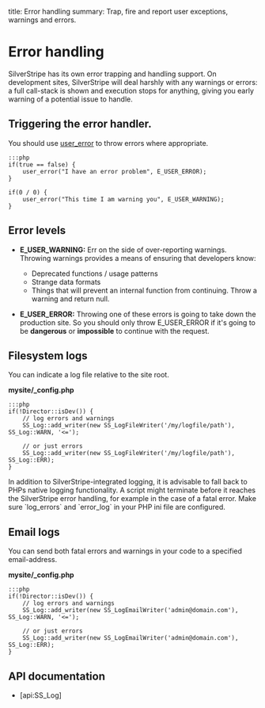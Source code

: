 title: Error handling
summary: Trap, fire and report user exceptions, warnings and errors.

# Error handling

SilverStripe has its own error trapping and handling support. On development sites, SilverStripe will deal harshly with 
any warnings or errors: a full call-stack is shown and execution stops for anything, giving you early warning of a 
potential issue to handle.

## Triggering the error handler.

You should use [user_error](http://www.php.net/user_error) to throw errors where appropriate.

	:::php
	if(true == false) {
		user_error("I have an error problem", E_USER_ERROR);
	}

	if(0 / 0) {
		user_error("This time I am warning you", E_USER_WARNING);
	}

## Error levels

*  **E_USER_WARNING:** Err on the side of over-reporting warnings. Throwing warnings provides a means of ensuring that 
developers know:
    * Deprecated functions / usage patterns
    * Strange data formats
    * Things that will prevent an internal function from continuing.  Throw a warning and return null.

*  **E_USER_ERROR:** Throwing one of these errors is going to take down the production site.  So you should only throw
E_USER_ERROR if it's going to be **dangerous** or **impossible** to continue with the request.


## Filesystem logs

You can indicate a log file relative to the site root.

**mysite/_config.php**

	:::php
	if(!Director::isDev()) {
		// log errors and warnings
		SS_Log::add_writer(new SS_LogFileWriter('/my/logfile/path'), SS_Log::WARN, '<=');

		// or just errors
		SS_Log::add_writer(new SS_LogFileWriter('/my/logfile/path'), SS_Log::ERR);
	}

<div class="info" markdown="1">
In addition to SilverStripe-integrated logging, it is advisable to fall back to PHPs native logging functionality. A
script might terminate before it reaches the SilverStripe error handling, for example in the case of a fatal error. Make
sure `log_errors` and `error_log` in your PHP ini file are configured.
</div>

## Email logs

You can send both fatal errors and warnings in your code to a specified email-address.

**mysite/_config.php**

	:::php
	if(!Director::isDev()) {
		// log errors and warnings
		SS_Log::add_writer(new SS_LogEmailWriter('admin@domain.com'), SS_Log::WARN, '<=');

		// or just errors
		SS_Log::add_writer(new SS_LogEmailWriter('admin@domain.com'), SS_Log::ERR);
	}

## API documentation

* [api:SS_Log]